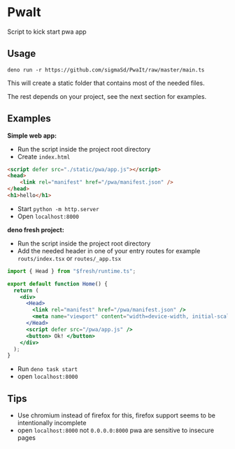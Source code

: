 # PwaIt

Script to kick start pwa app

## Usage

`deno run -r https://github.com/sigmaSd/PwaIt/raw/master/main.ts`

This will create a static folder that contains most of the needed files.

The rest depends on your project, see the next section for examples.

## Examples

**Simple web app:**

- Run the script inside the project root directory
- Create `index.html`

```html
<script defer src="./static/pwa/app.js"></script>
<head>
    <link rel="manifest" href="/pwa/manifest.json" />
</head>
<h1>hello</h1>
```

- Start `python -m http.server`
- Open `localhost:8000`

**deno fresh project:**

- Run the script inside the project root directory
- Add the needed header in one of your entry routes for example
  `routs/index.tsx` or `routes/_app.tsx`

```jsx
import { Head } from "$fresh/runtime.ts";

export default function Home() {
  return (
    <div>
      <Head>
        <link rel="manifest" href="/pwa/manifest.json" />
        <meta name="viewport" content="width=device-width, initial-scale=1" />
      </Head>
      <script defer src="/pwa/app.js" />
      <button> Ok! </button>
    </div>
  );
}
```

- Run `deno task start`
- open `localhost:8000`

## Tips

- Use chromium instead of firefox for this, firefox support seems to be
  intentionally incomplete
- open `localhost:8000` not `0.0.0.0:8000` pwa are sensitive to insecure pages
